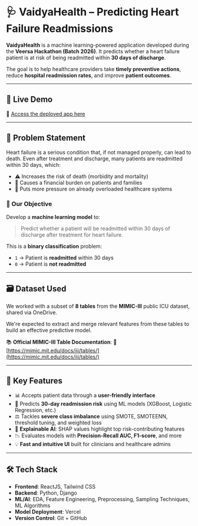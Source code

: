 # 🩺 VaidyaHealth – Predicting Heart Failure Readmissions

**VaidyaHealth** is a machine learning-powered application developed during the **Veersa Hackathon (Batch 2026)**. It predicts whether a heart failure patient is at risk of being readmitted within **30 days of discharge**.

The goal is to help healthcare providers take **timely preventive actions**, reduce **hospital readmission rates**, and improve **patient outcomes**.

---

## 🚀 Live Demo

🔗 [Access the deployed app here]([https://your-deployment-url.com](https://vaidya-health-mlwg.vercel.app/))

---

## 📌 Problem Statement

Heart failure is a serious condition that, if not managed properly, can lead to death. Even after treatment and discharge, many patients are readmitted within 30 days, which:

* ⚠️ Increases the risk of death (morbidity and mortality)
* 💸 Causes a financial burden on patients and families
* 🏥 Puts more pressure on already overloaded healthcare systems

### 🎯 Our Objective

Develop a **machine learning model** to:

> Predict whether a patient will be readmitted within 30 days of discharge after treatment for heart failure.

This is a **binary classification** problem:

* `1` → Patient is **readmitted** within 30 days
* `0` → Patient is **not readmitted**

---

## 🗃️ Dataset Used

We worked with a subset of **8 tables** from the **MIMIC-III** public ICU dataset, shared via OneDrive.

We're expected to extract and merge relevant features from these tables to build an effective predictive model.

📚 **Official MIMIC-III Table Documentation**:
🔗 [https://mimic.mit.edu/docs/iii/tables/](https://mimic.mit.edu/docs/iii/tables/)

---

## 🎯 Key Features

* 📊 Accepts patient data through a **user-friendly interface**
* 🤖 Predicts **30-day readmission risk** using ML models (XGBoost, Logistic Regression, etc.)
* ⚖️ Tackles **severe class imbalance** using SMOTE, SMOTEENN, threshold tuning, and weighted loss
* 🧠 **Explainable AI**: SHAP values highlight top risk-contributing features
* 📉 Evaluates models with **Precision-Recall AUC, F1-score**, and more
* 💡 **Fast and intuitive UI** built for clinicians and healthcare admins

---

## 🛠️ Tech Stack

* **Frontend**: ReactJS, Tailwind CSS
* **Backend**: Python, Django
* **ML/AI**: EDA, Feature Engineering, Preprocessing, Sampling Techniques, ML Algorithms
* **Model Deployment**: Vercel
* **Version Control**: Git + GitHub
